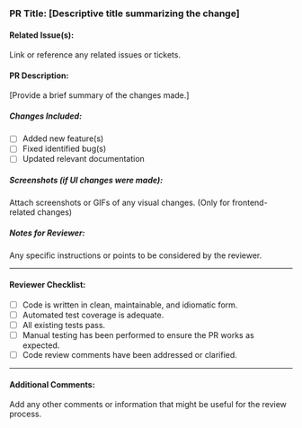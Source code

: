 ### PR Title: [Descriptive title summarizing the change]

#### Related Issue(s):

Link or reference any related issues or tickets.

#### PR Description:

[Provide a brief summary of the changes made.]

##### Changes Included:

- [ ] Added new feature(s)
- [ ] Fixed identified bug(s)
- [ ] Updated relevant documentation

##### Screenshots (if UI changes were made):

Attach screenshots or GIFs of any visual changes. (Only for
frontend-related changes)

##### Notes for Reviewer:

Any specific instructions or points to be considered by the
reviewer.

---

#### Reviewer Checklist:

- [ ] Code is written in clean, maintainable, and idiomatic form.
- [ ] Automated test coverage is adequate.
- [ ] All existing tests pass.
- [ ] Manual testing has been performed to ensure the PR works as
      expected.
- [ ] Code review comments have been addressed or clarified.

---

#### Additional Comments:

Add any other comments or information that might be useful for the
review process.
